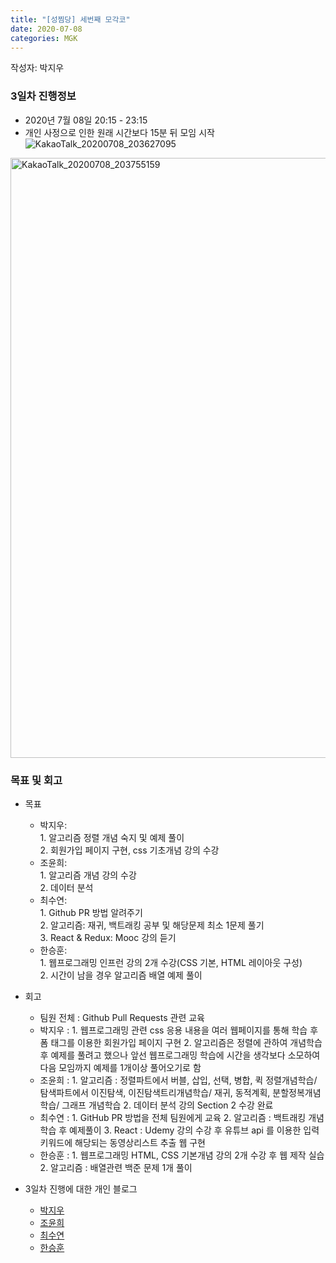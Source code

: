 ```yaml
---
title: "[성찜당] 세번째 모각코"
date: 2020-07-08
categories: MGK
--- 
```


작성자: 박지우

### 3일차 진행정보  


+ 2020년 7월 08일 20:15 - 23:15  
+ 개인 사정으로 인한 원래 시간보다 15분 뒤 모임 시작
![KakaoTalk_20200708_203627095](https://user-images.githubusercontent.com/67006945/86915468-fc2a3d00-c15c-11ea-9cae-59bd974a555a.jpg)
<img width="960" alt="KakaoTalk_20200708_203755159" src="https://user-images.githubusercontent.com/67006945/86915811-938f9000-c15d-11ea-81cb-b57ca18de57b.png">


### 목표 및 회고  
+ 목표  
  - 박지우:   
        1. 알고리즘 정렬 개념 숙지 및 예제 풀이    
        2. 회원가입 페이지 구현, css 기초개념 강의 수강  
  - 조윤희:   
        1. 알고리즘 개념 강의 수강   
        2. 데이터 분석    
  - 최수연:   
        1. Github PR 방법 알려주기   
        2. 알고리즘: 재귀, 백트래킹 공부 및 해당문제 최소 1문제 풀기    
        3. React & Redux: Mooc 강의 듣기      
  - 한승훈:   
        1. 웹프로그래밍 인프런 강의 2개 수강(CSS 기본, HTML 레이아웃 구성)   
        2. 시간이 남을 경우 알고리즘 배열 예제 풀이 
  
+ 회고  
  - 팀원 전체 : Github Pull Requests 관련 교육
  - 박지우 : 
        1. 웹프로그래밍 관련 css 응용 내용을 여러 웹페이지를 통해 학습 후 폼 태그를 이용한 회원가입 페이지 구현
        2. 알고리즘은 정렬에 관하여 개념학습 후 예제를 풀려고 했으나 앞선 웹프로그래밍 학습에 시간을 생각보다 소모하여 다음 모임까지 예제를 1개이상 풀어오기로 함
  - 조윤희 :
        1. 알고리즘 : 정렬파트에서 버블, 삽입, 선택, 병합, 퀵 정렬개념학습/ 탐색파트에서 이진탐색, 이진탐색트리개념학습/ 재귀, 동적계획, 분할정복개념학습/ 그래프 개념학습
        2. 데이터 분석 강의 Section 2 수강 완료
  - 최수연 : 
        1. GitHub PR 방법을 전체 팀원에게 교육
        2. 알고리즘 : 백트래킹 개념 학습 후 예제풀이
        3. React : Udemy 강의 수강 후 유튜브 api 를 이용한 입력 키워드에 해당되는 동영상리스트 추출 웹 구현
  - 한승훈 :
        1. 웹프로그래밍 HTML, CSS 기본개념 강의 2개 수강 후 웹 제작 실습
        2. 알고리즘 : 배열관련 백준 문제 1개 풀이
   
 
+ 3일차 진행에 대한 개인 블로그  
  - [박지우](https://jwpark6.github.io/day3/)  
  - [조윤희](https://uni2237.github.io/mgc/MGC03/)  
  - [최수연](https://suyeonchoi.github.io/mgk/fourth-mgk-post/)  
  - [한승훈](https://gooriiie.github.io/%EB%AA%A8%EA%B0%81%EC%BD%94-3%EC%A3%BC%EC%B0%A8-%EB%AA%A9%ED%91%9C%EC%99%80-%ED%9A%8C%EA%B3%A0/)
  
